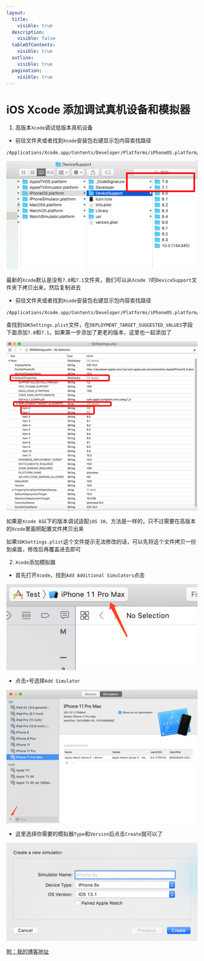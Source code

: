 ```yaml
---
layout:
  title:
    visible: true
  description:
    visible: false
  tableOfContents:
    visible: true
  outline:
    visible: true
  pagination:
    visible: true
---
```


# iOS Xcode 添加调试真机设备和模拟器

1. 高版本`Xcode`调试低版本真机设备

* 前往文件夹或者找到`Xcode`安装包右键显示包内容查找路径

```
/Applications/Xcode.app/Contents/Developer/Platforms/iPhoneOS.platform/DeviceSupport
```

![](https://raw.githubusercontent.com/Gsl201600/PicGoImg/master/img/2019.03.05.01.png)

最新的`Xcode`默认是没有`7.0`和`7.1`文件夹，我们可以从`Xcode 7`的`DeviceSupport`文件夹下拷贝出来，然后复制进去

* 前往文件夹或者找到`Xcode`安装包右键显示包内容查找路径

```
/Applications/Xcode.app/Contents/Developer/Platforms/iPhoneOS.platform/Developer/SDKs/iPhoneOS.sdk/SDKSettings.plist
```

查找到`SDKSettings.plist`文件，在`DEPLOYMENT_TARGET_SUGGESTED_VALUES`字段下面添加`7.0`和`7.1`，如果第一步添加了更老的版本，这里也一起添加了

![SDKSettingPlist](https://raw.githubusercontent.com/Gsl201600/PicGoImg/master/img/2019.03.05.02.jpg)

如果是`Xcode 8`以下的版本调试适配`iOS 10`，方法是一样的，只不过需要在高版本的`Xcode`里面把配置文件拷贝出来

如果`SDKSettings.plist`这个文件提示无法修改的话，可以先将这个文件拷贝一份到桌面，修改后再覆盖进去即可

2. `Xcode`添加模拟器

* 首先打开`Xcode`，找到`Add Additional Simulators`点击

![](https://raw.githubusercontent.com/Gsl201600/PicGoImg/master/img/2019.03.05.03.png)

* 点击`+`号选择`Add Simulator`

![](https://raw.githubusercontent.com/Gsl201600/PicGoImg/master/img/2019.03.05.04.png)

* 这里选择你需要的模拟器`Type`和`Version`后点击`Create`就可以了

![](https://raw.githubusercontent.com/Gsl201600/PicGoImg/master/img/2019.03.05.05.png)

[附：我的博客地址](https://gsl201600.github.io/2019/03/05/iOSXcode9%E8%B0%83%E8%AF%95iOS7.0%E4%BB%A5%E4%B8%8B%E7%89%88%E6%9C%AC/)
